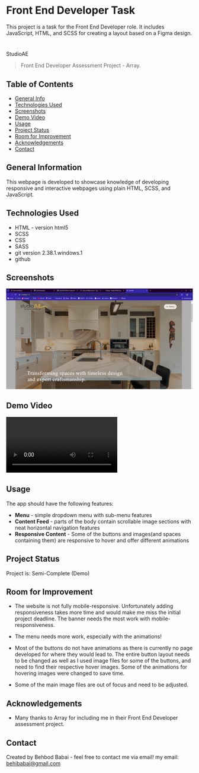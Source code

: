 # Front End Developer Task

This project is a task for the Front End Developer role. It includes JavaScript, HTML, and SCSS for creating a layout based on a Figma design.

#

StudioAE

> Front End Developer Assessment Project - Array.

## Table of Contents

- [General Info](#general-information)
- [Technologies Used](#technologies-used)
- [Screenshots](#screenshots)
- [Demo Video](#demo-video)
- [Usage](#usage)
- [Project Status](#project-status)
- [Room for Improvement](#room-for-improvement)
- [Acknowledgements](#acknowledgements)
- [Contact](#contact)
<!-- * [License](#license) -->

## General Information

This webpage is developed to showcase knowledge of developing responsive and interactive webpages using plain HTML, SCSS, and JavaScript.

## Technologies Used

- HTML - version html5
- SCSS
- CSS
- SASS
- git version 2.38.1.windows.1
- github

## Screenshots

![alt text](image.png)

## Demo Video

![alt text](demo.mp4)

## Usage

The app should have the following features:

- **Menu** - simple dropdown menu with sub-menu features
- **Content Feed** - parts of the body contain scrollable image sections with neat horizontal navigation features
- **Responsive Content** - Some of the buttons and images(and spaces containing them) are responsive to hover and offer different animations

## Project Status

Project is: Semi-Complete (Demo)

## Room for Improvement

- The website is not fully mobile-responsive. Unfortunately adding responsiveness takes more time and would make me miss the initial project deadline. The banner needs the most work with mobile-responsiveness.

- The menu needs more work, especially with the animations!

- Most of the buttons do not have animations as there is currently no page developed for where they would lead to. The entire button layout needs to be changed as well as I used image files for some of the buttons, and need to find their respective hover images. Some of the animations for hovering images were changed to save time.

- Some of the main image files are out of focus and need to be adjusted.

## Acknowledgements

- Many thanks to Array for including me in their Front End Developer assessment project.

## Contact

Created by Behbod Babai - feel free to contact me via email!
my email: behibabai@gmail.com
